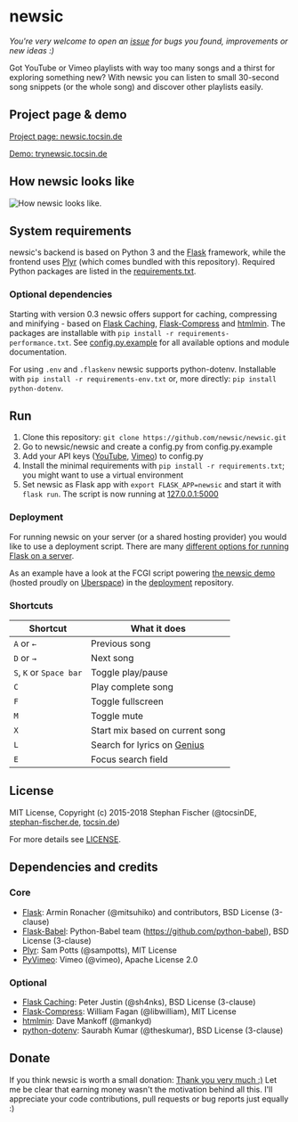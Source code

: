 # newsic

*You're very welcome to open an [issue](https://github.com/newsic/newsic/issues) for bugs you found, improvements or new ideas :)*

Got YouTube or Vimeo playlists with way too many songs and a thirst for exploring something new? With newsic you can listen to small 30-second song snippets (or the whole song) and discover other playlists easily.

## Project page & demo

[Project page: newsic.tocsin.de](https://newsic.tocsin.de)

[Demo: trynewsic.tocsin.de](https://trynewsic.tocsin.de)

## How newsic looks like

![How newsic looks like.](https://newsic.tocsin.de/pr/demo%202018-01-13.jpg)

## System requirements

newsic's backend is based on Python 3 and the [Flask](https://github.com/pallets/flask) framework, while the frontend uses [Plyr](https://github.com/sampotts/plyr) (which comes bundled with this repository). Required Python packages are listed in the [requirements.txt](/requirements.txt).

### Optional dependencies

Starting with version 0.3 newsic offers support for caching, compressing and minifying - based on [Flask Caching](https://github.com/sh4nks/flask-caching), [Flask-Compress](https://github.com/libwilliam/flask-compress) and [htmlmin](https://github.com/mankyd/htmlmin). The packages are installable with `pip install -r requirements-performance.txt`. See [config.py.example](/config.py.example) for all available options and module documentation.

For using `.env` and `.flaskenv` newsic supports python-dotenv. Installable with `pip install -r requirements-env.txt` or, more directly: `pip install python-dotenv`.

## Run

1. Clone this repository: `git clone https://github.com/newsic/newsic.git`
2. Go to newsic/newsic and create a config.py from config.py.example
3. Add your API keys ([YouTube](https://developers.google.com/youtube/v3/getting-started), [Vimeo](https://developer.vimeo.com/api)) to config.py
4. Install the minimal requirements with `pip install -r requirements.txt`; you might want to use a virtual environment
5. Set newsic as Flask app with `export FLASK_APP=newsic` and start it with `flask run`. The script is now running at [127.0.0.1:5000](http://127.0.0.1:5000)

### Deployment

For running newsic on your server (or a shared hosting provider) you would like to use a deployment script.
There are many [different options for running Flask on a server](http://flask.pocoo.org/docs/dev/deploying/).

As an example have a look at the FCGI script powering [the newsic demo](https://trynewsic.tocsin.de) (hosted proudly on [Uberspace](https://uberspace.de)) in the [deployment](https://github.com/newsic/deployment) repository.

### Shortcuts

Shortcut | What it does
-|-
`A` or `←` | Previous song
`D` or `→` | Next song
`S`, `K` or `Space bar` | Toggle play/pause
`C` | Play complete song
`F` | Toggle fullscreen
`M` | Toggle mute
`X` | Start mix based on current song
`L` | Search for lyrics on [Genius](https://genius.com)
`E` | Focus search field


## License

MIT License, Copyright (c) 2015-2018 Stephan Fischer (@tocsinDE, [stephan-fischer.de](https://stephan-fischer.de), [tocsin.de](https://tocsin.de))

For more details see [LICENSE](/LICENSE).

## Dependencies and credits

### Core
* [Flask](https://github.com/pallets/flask): Armin Ronacher (@mitsuhiko) and contributors, BSD License (3-clause)
* [Flask-Babel](https://github.com/python-babel/flask-babel): Python-Babel team (https://github.com/python-babel), BSD License (3-clause)
* [Plyr](https://github.com/sampotts/plyr): Sam Potts (@sampotts), MIT License
* [PyVimeo](https://github.com/vimeo/vimeo.py): Vimeo (@vimeo), Apache License 2.0

### Optional
* [Flask Caching](https://github.com/sh4nks/flask-caching): Peter Justin (@sh4nks), BSD License (3-clause)
* [Flask-Compress](https://github.com/libwilliam/flask-compress): William Fagan (@libwilliam), MIT License
* [htmlmin](https://github.com/mankyd/htmlmin): Dave Mankoff (@mankyd)
* [python-dotenv](https://github.com/theskumar/python-dotenv): Saurabh Kumar (@theskumar), BSD License (3-clause)

## Donate

If you think newsic is worth a small donation: [Thank you very much :)](https://www.paypal.me/tocsin/5eur) 
Let me be clear that earning money wasn't the motivation behind all this. I'll appreciate your code contributions, pull requests or bug reports just equally :)